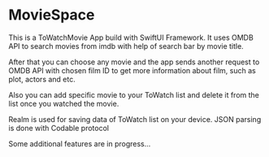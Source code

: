 # MovieSpace
This is a ToWatchMovie App build with SwiftUI Framework. It uses OMDB API to search movies from imdb with help of search bar by movie title.

After that you can choose any movie and the app sends another request to OMDB API with chosen film ID to get more information about film, such as plot, actors and etc.

Also you can add specific movie to your ToWatch list and delete it from the list once you watched the movie.

Realm is used for saving data of ToWatch list on your device. JSON parsing is done with Codable protocol

Some additional features are in progress...
